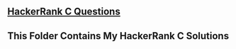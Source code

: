 ## [HackerRank C Questions](https://www.hackerrank.com/domains/c "HackerRank C Questions")
## This Folder Contains My HackerRank C Solutions